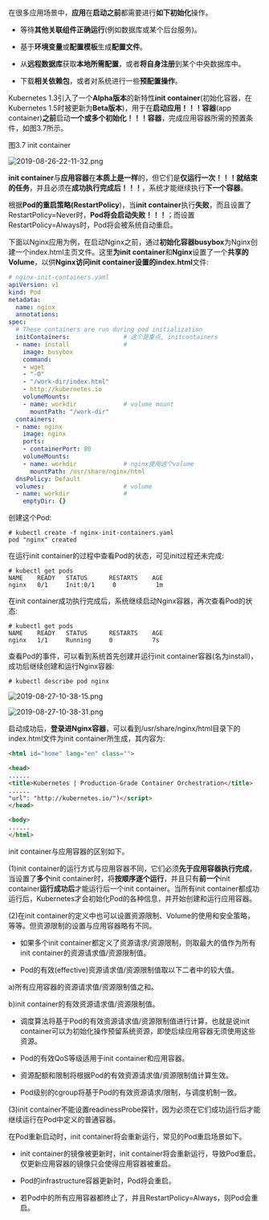 
<!-- @import "[TOC]" {cmd="toc" depthFrom=1 depthTo=6 orderedList=false} -->

<!-- code_chunk_output -->



<!-- /code_chunk_output -->

在很多应用场景中，**应用**在**启动之前**都需要进行**如下初始化**操作。

* 等待**其他关联组件正确运行**(例如数据库或某个后台服务)。

* 基于**环境变量**或**配置模板**生成**配置文件**。

* 从**远程数据库**获取**本地所需配置**，或者**将自身注册**到某个中央数据库中。

* 下载**相关依赖包**，或者对系统进行一些**预配置操作**。

Kubernetes 1.3引入了一个**Alpha版本**的新特性**init container**(初始化容器，在Kubernetes 1.5时被更新为**Beta版本**)，用于在**启动应用！！！容器**(app container)**之前**启动**一个或多个初始化！！！容器**，完成应用容器所需的预置条件，如图3.7所示。

图3.7 init container

![2019-08-26-22-11-32.png](./images/2019-08-26-22-11-32.png)

**init container**与**应用容器**在**本质上是一样**的，但它们是**仅运行一次！！！就结束的任务**，并且必须在**成功执行完成后！！！**，系统才能继续执行**下一个容器**。

根据**Pod的重启策略(RestartPolicy**)，当**init container**执行**失败**，而且设置了RestartPolicy=Never时，**Pod将会启动失败！！！**；而设置RestartPolicy=Always时，Pod将会被系统自动重启。

下面以Nginx应用为例，在启动Nginx之前，通过**初始化容器busybox**为Nginx创建一个index.html主页文件。这里**为init container**和**Nginx**设置了一个**共享的Volume**，以供**Nginx访问init container设置的index.html**文件: 

```yaml
# nginx-init-containers.yaml
apiVersion: v1
kind: Pod
metadata:
  name: nginx
  annotations:
spec:
  # These containers are run during pod initialization
  initContainers:               # 这个是重点, initcontainers
  - name: install               # 
    image: busybox
    command:
    - wget
    - "-O"
    - "/work-dir/index.html"
    - http://kubernetes.io
    volumeMounts:
    - name: workdir             # volume mount
      mountPath: "/work-dir"
  containers:
  - name: nginx
    image: nginx
    ports:
    - containerPort: 80
    volumeMounts:
    - name: workdir             # nginx使用这个volume
      mountPath: /usr/share/nginx/html
  dnsPolicy: Default
  volumes:                      # volume
  - name: workdir               # 
    emptyDir: {} 
```

创建这个Pod:

```
# kubectl create -f nginx-init-containers.yaml
pod "nginx" created
```

在运行init container的过程中查看Pod的状态，可见init过程还未完成: 

```
# kubectl get pods
NAME    READY   STATUS      RESTARTS    AGE
nginx   0/1     Init:0/1     0           1m
```

在init container成功执行完成后，系统继续启动Nginx容器，再次查看Pod的状态: 

```
# kubectl get pods
NAME    READY   STATUS      RESTARTS    AGE
nginx   1/1     Running     0           7s
```

查看Pod的事件，可以看到系统首先创建并运行init container容器(名为install)，成功后继续创建和运行Nginx容器: 

```
# kubectl describe pod nginx
```

![2019-08-27-10-38-15.png](./images/2019-08-27-10-38-15.png)

![2019-08-27-10-38-31.png](./images/2019-08-27-10-38-31.png)

启动成功后，**登录进Nginx容器**，可以看到/usr/share/nginx/html目录下的index.html文件为init container所生成，其内容为: 

```html
<html id="home" lang="en" class="">

<head>
......
<title>Kubernetes | Production-Grade Container Orchestration</title>
......
"url": "http://kubernetes.io/")</script>
</head>

<body>
......
</html>
```

init container与应用容器的区别如下。

(1)init container的运行方式与应用容器不同，它们必须**先于应用容器执行完成**，当设置了**多个**init container时，将**按顺序逐个运行**，并且只有**前一个**init container**运行成功后**才能运行后一个init container。当所有init container都成功运行后，Kubernetes才会初始化Pod的各种信息，并开始创建和运行应用容器。

(2)在init container的定义中也可以设置资源限制、Volume的使用和安全策略，等等。但资源限制的设置与应用容器略有不同。

- 如果多个init container都定义了资源请求/资源限制，则取最大的值作为所有init container的资源请求值/资源限制值。

- Pod的有效(effective)资源请求值/资源限制值取以下二者中的较大值。

a)所有应用容器的资源请求值/资源限制值之和。

b)init container的有效资源请求值/资源限制值。

* 调度算法将基于Pod的有效资源请求值/资源限制值进行计算，也就是说init container可以为初始化操作预留系统资源，即使后续应用容器无须使用这些资源。

* Pod的有效QoS等级适用于init container和应用容器。

* 资源配额和限制将根据Pod的有效资源请求值/资源限制值计算生效。

* Pod级别的cgroup将基于Pod的有效资源请求/限制，与调度机制一致。

(3)init container不能设置readinessProbe探针，因为必须在它们成功运行后才能继续运行在Pod中定义的普通容器。

在Pod重新启动时，init container将会重新运行，常见的Pod重启场景如下。

* init container的镜像被更新时，init container将会重新运行，导致Pod重启。仅更新应用容器的镜像只会使得应用容器被重启。

* Pod的infrastructure容器更新时，Pod将会重启。

 * 若Pod中的所有应用容器都终止了，并且RestartPolicy=Always，则Pod会重启。
